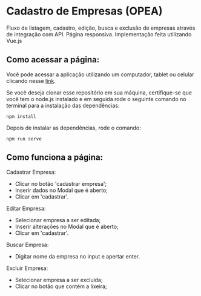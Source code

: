 # Cadastro de Empresas (OPEA)

Fluxo de listagem, cadastro, edição, busca e exclusão de empresas através de integração com API.
Página responsiva.
Implementação feita utilizando Vue.js

## Como acessar a página:

Você pode acessar a aplicação utilizando um computador, tablet ou celular clicando nesse [link](https://vue-list.vercel.app/).

Se você deseja clonar esse repositório em sua máquina, certifique-se que você tem o node.js instalado e em seguida rode o seguinte comando no terminal para a instalação das dependências:

```
npm install
```

Depois de instalar as dependências, rode o comando:

```
npm run serve
```

## Como funciona a página:

Cadastrar Empresa:

- Clicar no botão 'cadastrar empresa';
- Inserir dados no Modal que é aberto;
- Clicar em 'cadastrar'.

Editar Empresa:

- Selecionar empresa a ser editada;
- Inserir alterações no Modal que é aberto;
- Clicar em 'cadastrar'.

Buscar Empresa:

- Digitar nome da empresa no input e apertar enter.

Excluir Empresa:

- Selecionar empresa a ser excluída;
- Clicar no botão que contém a lixeira;
